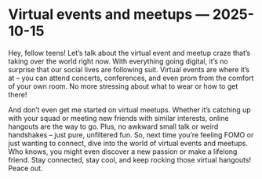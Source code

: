 # Virtual events and meetups — 2025-10-15

Hey, fellow teens! Let’s talk about the virtual event and meetup craze that’s taking over the world right now. With everything going digital, it’s no surprise that our social lives are following suit. Virtual events are where it’s at – you can attend concerts, conferences, and even prom from the comfort of your own room. No more stressing about what to wear or how to get there!

And don’t even get me started on virtual meetups. Whether it’s catching up with your squad or meeting new friends with similar interests, online hangouts are the way to go. Plus, no awkward small talk or weird handshakes – just pure, unfiltered fun. So, next time you’re feeling FOMO or just wanting to connect, dive into the world of virtual events and meetups. Who knows, you might even discover a new passion or make a lifelong friend. Stay connected, stay cool, and keep rocking those virtual hangouts! Peace out.